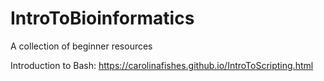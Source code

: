# IntroToBioinformatics
A collection of beginner resources


Introduction to Bash:
https://carolinafishes.github.io/IntroToScripting.html
